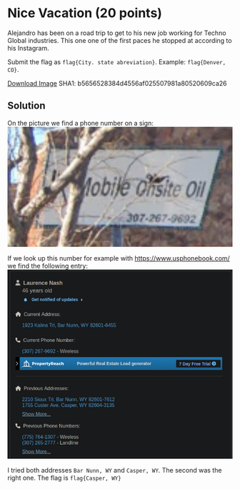 # Nice Vacation (20 points)
Alejandro has been on a road trip to get to his new job working for Techno Global industries. This one one of the first paces he stopped at according to his Instagram.

Submit the flag as `flag{City. state abreviation}`. Example: `flag{Denver, CO}`.

[Download Image](https://tinyurl.com/u5u7we8b)
SHA1: b5656528384d4556af025507981a80520609ca26

## Solution
On the picture we find a phone number on a sign:
![Number](./images/nice_vacation.png)

If we look up this number for example with https://www.usphonebook.com/ we find the following entry:
![Phonebook](./images/nice_vacation_phonebook.png)

I tried both addresses  `Bar Nunn, WY` and `Casper, WY`. The second was the right one. The flag is `flag{Casper, WY}`